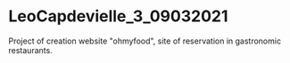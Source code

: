 # LeoCapdevielle_3_09032021

Project of creation website "ohmyfood", site of reservation in gastronomic restaurants.